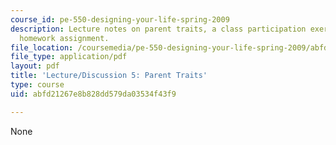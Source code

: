 ```yaml
---
course_id: pe-550-designing-your-life-spring-2009
description: Lecture notes on parent traits, a class participation exercise, and a
  homework assignment.
file_location: /coursemedia/pe-550-designing-your-life-spring-2009/abfd21267e8b828dd579da03534f43f9_MITPE_550iap09_s09_lec05.pdf
file_type: application/pdf
layout: pdf
title: 'Lecture/Discussion 5: Parent Traits'
type: course
uid: abfd21267e8b828dd579da03534f43f9

---
```

None